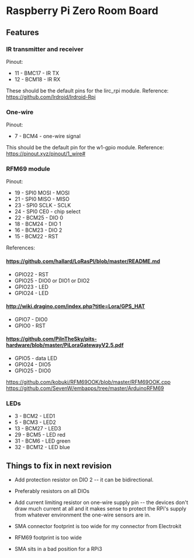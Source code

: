 # Raspberry Pi Zero Room Board

## Features

### IR transmitter and receiver

Pinout:
 - 11 - BMC17 - IR TX
 - 12 - BCM18 - IR RX

These should be the default pins for the lirc_rpi module.
Reference: https://github.com/Irdroid/Irdroid-Rpi

### One-wire

Pinout:
 - 7 - BCM4 - one-wire signal

This should be the default pin for the w1-gpio module.
Reference: https://pinout.xyz/pinout/1_wire#

### RFM69 module

Pinout:
 - 19 - SPI0 MOSI - MOSI
 - 21 - SPI0 MISO - MISO
 - 23 - SPI0 SCLK - SCLK
 - 24 - SPI0 CE0 - chip select
 - 22 - BCM25 - DIO 0
 - 18 - BCM24 - DIO 1
 - 16 - BCM23 - DIO 2
 - 15 - BCM22 - RST

References:

#### https://github.com/hallard/LoRasPI/blob/master/README.md
 - GPIO22 - RST
 - GPIO25 - DIO0 or DIO1 or DIO2
 - GPIO23 - LED
 - GPIO24 - LED

#### http://wiki.dragino.com/index.php?title=Lora/GPS_HAT
 - GPIO7 - DIO0
 - GPIO0 - RST

#### https://github.com/PiInTheSky/pits-hardware/blob/master/PiLoraGatewayV2.5.pdf
 - GPIO5 - data LED
 - GPIO24 - DIO5
 - GPIO25 - DIO0

https://github.com/kobuki/RFM69OOK/blob/master/RFM69OOK.cpp
https://github.com/SevenW/embapps/tree/master/ArduinoRFM69


### LEDs

 - 3 - BCM2 - LED1
 - 5 - BCM3 - LED2
 - 13 - BCM27 - LED3
 - 29 - BCM5 - LED red
 - 31 - BCM6 - LED green
 - 32 - BCM12 - LED blue

## Things to fix in next revision

- Add protection resistor on DIO 2 -- it can be bidirectional.
- Preferably resistors on all DIOs
- Add current limiting resistor on one-wire supply pin -- the devices don't draw much current at all and it makes sense to protect the RPi's supply from whatever environment the one-wire sensors are in.

- SMA connector footprint is too wide for my connector from Electrokit
- RFM69 footprint is too wide
- SMA sits in a bad position for a RPi3
